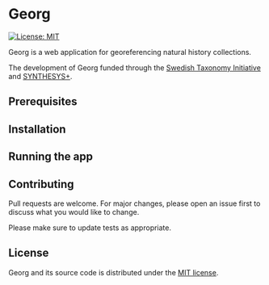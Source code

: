 # Georg
[![License: MIT](https://img.shields.io/badge/License-MIT-yellow.svg)](https://opensource.org/licenses/MIT)

Georg is a web application for georeferencing natural history collections.

The development of Georg funded through the [Swedish Taxonomy Initiative](https://www.artdatabanken.se/en/verksamhet/svenska-artprojektet/) and [SYNTHESYS+](https://www.synthesys.info).


## Prerequisites


## Installation


## Running the app


## Contributing

Pull requests are welcome. For major changes, please open an issue first to discuss what you would like to change.

Please make sure to update tests as appropriate.


## License

Georg and its source code is distributed under the [MIT license](https://choosealicense.com/licenses/mit/).
